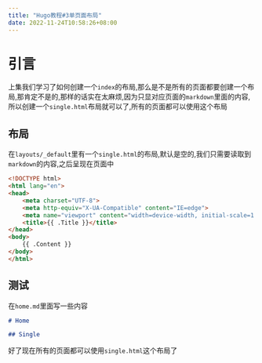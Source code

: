 ```yaml
---
title: "Hugo教程#3单页面布局"
date: 2022-11-24T10:58:26+08:00
---
```


# 引言

上集我们学习了如何创建一个`index`的布局,那么是不是所有的页面都要创建一个布局,那肯定不是的,那样的话实在太麻烦,因为只显对应页面的`markdown`里面的内容,所以创建一个`single.html`布局就可以了,所有的页面都可以使用这个布局

## 布局

在`layouts/_default`里有一个`single.html`的布局,默认是空的,我们只需要读取到`markdown`的内容,之后呈现在页面中

```html
<!DOCTYPE html>
<html lang="en">
<head>
    <meta charset="UTF-8">
    <meta http-equiv="X-UA-Compatible" content="IE=edge">
    <meta name="viewport" content="width=device-width, initial-scale=1.0">
    <title>{{ .Title }}</title>
</head>
<body>
    {{ .Content }}
</body>
</html>
```

## 测试

在`home.md`里面写一些内容

```markdown
# Home

## Single
```

好了现在所有的页面都可以使用`single.html`这个布局了